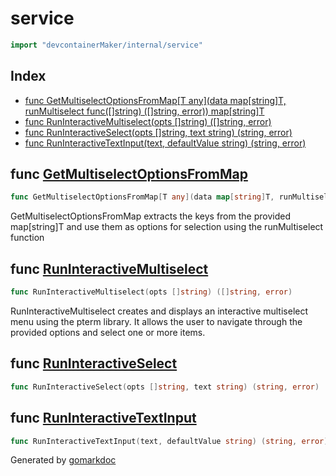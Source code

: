 <!-- gomarkdoc:embed:start -->

<!-- Code generated by gomarkdoc. DO NOT EDIT -->

# service

```go
import "devcontainerMaker/internal/service"
```

## Index

- [func GetMultiselectOptionsFromMap\[T any\]\(data map\[string\]T, runMultiselect func\(\[\]string\) \(\[\]string, error\)\) map\[string\]T](<#GetMultiselectOptionsFromMap>)
- [func RunInteractiveMultiselect\(opts \[\]string\) \(\[\]string, error\)](<#RunInteractiveMultiselect>)
- [func RunInteractiveSelect\(opts \[\]string, text string\) \(string, error\)](<#RunInteractiveSelect>)
- [func RunInteractiveTextInput\(text, defaultValue string\) \(string, error\)](<#RunInteractiveTextInput>)


<a name="GetMultiselectOptionsFromMap"></a>
## func [GetMultiselectOptionsFromMap](<https://github.com/lucasassuncao/devcontainerMaker/blob/main/internal/service/service.go#L50>)

```go
func GetMultiselectOptionsFromMap[T any](data map[string]T, runMultiselect func([]string) ([]string, error)) map[string]T
```

GetMultiselectOptionsFromMap extracts the keys from the provided map\[string\]T and use them as options for selection using the runMultiselect function

<a name="RunInteractiveMultiselect"></a>
## func [RunInteractiveMultiselect](<https://github.com/lucasassuncao/devcontainerMaker/blob/main/internal/service/service.go#L27>)

```go
func RunInteractiveMultiselect(opts []string) ([]string, error)
```

RunInteractiveMultiselect creates and displays an interactive multiselect menu using the pterm library. It allows the user to navigate through the provided options and select one or more items.

<a name="RunInteractiveSelect"></a>
## func [RunInteractiveSelect](<https://github.com/lucasassuncao/devcontainerMaker/blob/main/internal/service/service.go#L16>)

```go
func RunInteractiveSelect(opts []string, text string) (string, error)
```



<a name="RunInteractiveTextInput"></a>
## func [RunInteractiveTextInput](<https://github.com/lucasassuncao/devcontainerMaker/blob/main/internal/service/service.go#L8>)

```go
func RunInteractiveTextInput(text, defaultValue string) (string, error)
```



Generated by [gomarkdoc](<https://github.com/princjef/gomarkdoc>)


<!-- gomarkdoc:embed:end -->